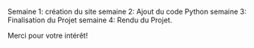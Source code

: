 Semaine 1: création du site
semaine 2: Ajout du code Python
semaine 3: Finalisation du Projet
semaine 4: Rendu du Projet.

Merci pour votre intérêt!

